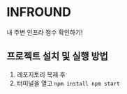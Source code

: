 # INFROUND
내 주변 인프라 점수 확인하기!


## 프로젝트 설치 및 실행 방법
1. 레포지토리 복제 후
2. 터미널을 열고
`npm install
npm start`



